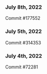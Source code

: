 ### July 8th, 2022

Commit #177552

### July 5th, 2022

Commit #314353


### July 4th, 2022

Commit #72281
